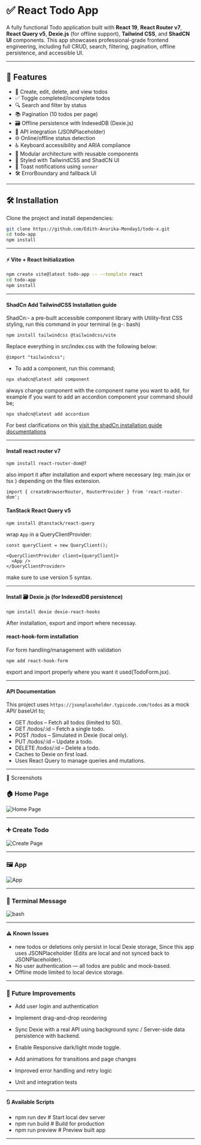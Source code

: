 
# ✅ React Todo App

A fully functional Todo application built with **React 19**, **React Router v7**, **React Query v5**, **Dexie.js** (for offline support), **Tailwind CSS**, and **ShadCN UI** components. This app showcases professional-grade frontend engineering, including full CRUD, search, filtering, pagination, offline persistence, and accessible UI.

---

## 🚀 Features

- 📝 Create, edit, delete, and view todos
- ✅ Toggle completed/incomplete todos
- 🔍 Search and filter by status
- 📚 Pagination (10 todos per page)
- 🗃️ Offline persistence with IndexedDB (Dexie.js)
- 📡 API integration (JSONPlaceholder)
- 🌐 Online/offline status detection
- ♿ Keyboard accessibility and ARIA compliance
- 🧩 Modular architecture with reusable components
- 💅 Styled with TailwindCSS and ShadCN UI
- 🔔 Toast notifications using `sonner`
- 🛠️ ErrorBoundary and fallback UI

---

## 🛠️ Installation

Clone the project and install dependencies:

```bash
git clone https://github.com/Edith-Anurika-Monday1/todo-x.git
cd todo-app
npm install
```

---

#### ⚡ Vite + React Initialization

```bash
npm create vite@latest todo-app -- --template react
cd todo-app
npm install
```

---
#### ShadCn Add TailwindCSS Installation guide
ShadCn:- a pre-built accessible component library with Utility-first CSS styling, run this command in your terminal (e.g-: bash)

```npm install tailwindcss @tailwindcss/vite```

Replace everything in src/index.css with the following below:

```@import "tailwindcss";```

- To add a component, run this command;

```npx shadcn@latest add component```

always change component with the component name you want to add, for example if you want to add an accordion component your command should be;

```npx shadcn@latest add accordion```

For best clarifications on this [visit the shadCn installation guide documentations](https://ui.shadcn.com/docs/installation)

---
#### Install react router v7

```npm install react-router-dom@7```

also import it after installation and export where necessary (eg: main.jsx or tsx ) depending on the files extension.

```import { createBrowserRouter, RouterProvider } from 'react-router-dom';```

#### TanStack React Query v5

```npm install @tanstack/react-query```

wrap `App` in a QueryClientProvider:

```import { QueryClient, QueryClientProvider } from '@tanstack/react-query';
const queryClient = new QueryClient();

<QueryClientProvider client={queryClient}>
  <App />
</QueryClientProvider>
```

make sure to use version 5 syntax.

---

#### Install 🗃️ Dexie.js (for IndexedDB persistence)

```npm install dexie dexie-react-hooks```

After installation, export and import where necessay.

#### react-hook-form installation
For  form handling/management with validation

```npm add react-hook-form```

export and import properly where you want it used(TodoForm.jsx).

---

#### API Documentation
This project uses `https://jsonplaceholder.typicode.com/todos` as a mock API/ baseUrl to;
- GET /todos – Fetch all todos (limited to 50).
- GET /todos/:id – Fetch a single todo.
- POST /todos – Simulated in Dexie (local only).
- PUT /todos/:id – Update a todo.
- DELETE /todos/:id – Delete a todo.
- Caches to Dexie on first load.
- Uses React Query to manage queries and mutations.



---

📸 Screenshots

### 🏠 Home Page
![Home Page](./Home.PNG)

---


### ➕ Create Todo
![Create Page](./Create.PNG)

---

### 🖼 App
![App](./App.PNG)

---

### 📜 Terminal Message
![bash](/todo-app/screenshots/console.PNG)

---

#### ⚠️ Known Issues
- new todos or deletions only persist in local Dexie storage, Since this app uses JSONPlaceholder (Edits are local and not synced back to JSONPlaceholder).
- No user authentication — all todos are public and mock-based.
- Offline mode limited to local device storage.

---

### 🚧 Future Improvements
- Add user  login and authentication

- Implement drag-and-drop reordering

- Sync Dexie with a real API using background sync / Server-side data persistence with backend.

- Enable Responsive dark/light mode toggle.

- Add animations for transitions and page changes

- Improved error handling and retry logic

- Unit and integration tests

---

#### 🔃 Available Scripts
- npm run dev       # Start local dev server
- npm run build     # Build for production
- npm run preview   # Preview built app

---
